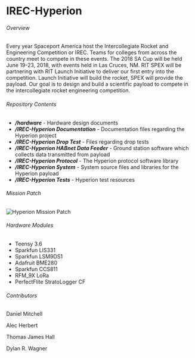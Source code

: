 # IREC-Hyperion

###### Overview
Every year Spaceport America host the Intercollegiate Rocket and Engineering Competition or IREC. Teams for colleges from across the country meet to compete in these events. The 2018 SA Cup will be held June 19-23, 2018, with events held in Las Cruces, NM. RIT SPEX will be partnering with RIT Launch Initiative to deliver our first entry into the competition. Launch Initiative will build the rocket, SPEX will provide the payload. Our goal is to design and build a scientific payload to compete in the intercollegiate rocket engineering competition.

###### Repository Contents

* ***/hardware*** - Hardware design documents
* ***/IREC-Hyperion Documentation*** - Documentation files regarding the Hyperion project
* ***/IREC-Hyperion Drop Test*** - Files regarding drop tests
* ***/IREC-Hyperion HABnet Data Feeder*** - Ground station software which collects data transmitted from payload
* ***/IREC-Hyperion Protocol*** - The Hyperion protocol software library
* ***/IREC-Hyperion System*** - System source files and libraries for the Hyperion payload
* ***/IREC-Hyperion Tests*** - Hyperion test resources 

###### Mission Patch
![Hyperion Mission Patch](https://i.imgur.com/Df0Sk5s.png)

###### Hardware Modules
- Teensy 3.6
- Sparkfun LIS331
- Sparkfun LSM9DS1
- Adafruit BME280
- Sparkfun CCS811
- RFM_9X LoRa
- PerfectFlite StratoLogger CF

###### Contributors

Daniel Mitchell

Alec Herbert

Thomas James Hall

Dylan R. Wagner 
